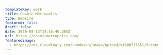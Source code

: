 ```yaml
---
templateKey: work
title: Cosmic Metropolis
type: Website
featured: false
draft: false
date: 2020-08-13T14:16:46.365Z
url: https://cosmicmetropolis.com/
featuredimage:
  - https://res.cloudinary.com/candusen/image/upload/v1600717851/Screen_Shot_2020-09-21_at_3.50.24_PM_gcu43c.png
---
```

